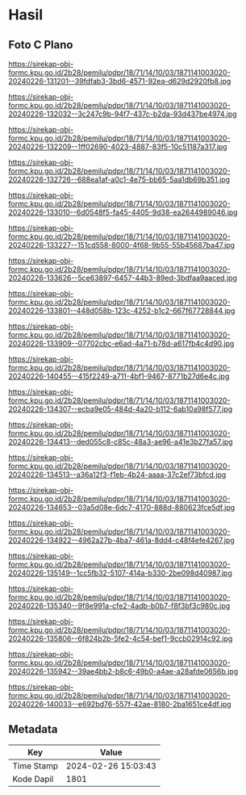 # Hasil

## Foto C Plano

https://sirekap-obj-formc.kpu.go.id/2b28/pemilu/pdpr/18/71/14/10/03/1871141003020-20240226-131201--39fdfab3-3bd6-4571-92ea-d629d2920fb8.jpg

https://sirekap-obj-formc.kpu.go.id/2b28/pemilu/pdpr/18/71/14/10/03/1871141003020-20240226-132032--3c247c9b-94f7-437c-b2da-93d437be4974.jpg

https://sirekap-obj-formc.kpu.go.id/2b28/pemilu/pdpr/18/71/14/10/03/1871141003020-20240226-132209--1ff02690-4023-4887-83f5-10c51187a317.jpg

https://sirekap-obj-formc.kpu.go.id/2b28/pemilu/pdpr/18/71/14/10/03/1871141003020-20240226-132726--688ea1af-a0c1-4e75-bb65-5aa1db69b351.jpg

https://sirekap-obj-formc.kpu.go.id/2b28/pemilu/pdpr/18/71/14/10/03/1871141003020-20240226-133010--6d0548f5-fa45-4405-9d38-ea2644989046.jpg

https://sirekap-obj-formc.kpu.go.id/2b28/pemilu/pdpr/18/71/14/10/03/1871141003020-20240226-133227--151cd558-8000-4f68-9b55-55b45687ba47.jpg

https://sirekap-obj-formc.kpu.go.id/2b28/pemilu/pdpr/18/71/14/10/03/1871141003020-20240226-133626--5ce63897-6457-44b3-89ed-3bdfaa9aaced.jpg

https://sirekap-obj-formc.kpu.go.id/2b28/pemilu/pdpr/18/71/14/10/03/1871141003020-20240226-133801--448d058b-123c-4252-b1c2-667f67728844.jpg

https://sirekap-obj-formc.kpu.go.id/2b28/pemilu/pdpr/18/71/14/10/03/1871141003020-20240226-133909--07702cbc-e6ad-4a71-b78d-a617fb4c4d90.jpg

https://sirekap-obj-formc.kpu.go.id/2b28/pemilu/pdpr/18/71/14/10/03/1871141003020-20240226-140455--415f2249-a711-4bf1-9467-8771b27d6e4c.jpg

https://sirekap-obj-formc.kpu.go.id/2b28/pemilu/pdpr/18/71/14/10/03/1871141003020-20240226-134307--ecba9e05-484d-4a20-b112-6ab10a98f577.jpg

https://sirekap-obj-formc.kpu.go.id/2b28/pemilu/pdpr/18/71/14/10/03/1871141003020-20240226-134413--ded055c8-c85c-48a3-ae96-a41e3b27fa57.jpg

https://sirekap-obj-formc.kpu.go.id/2b28/pemilu/pdpr/18/71/14/10/03/1871141003020-20240226-134513--a36a12f3-f1eb-4b24-aaaa-37c2ef73bfcd.jpg

https://sirekap-obj-formc.kpu.go.id/2b28/pemilu/pdpr/18/71/14/10/03/1871141003020-20240226-134653--03a5d08e-6dc7-4170-888d-880623fce5df.jpg

https://sirekap-obj-formc.kpu.go.id/2b28/pemilu/pdpr/18/71/14/10/03/1871141003020-20240226-134922--4962a27b-4ba7-461a-8dd4-c48f4efe4267.jpg

https://sirekap-obj-formc.kpu.go.id/2b28/pemilu/pdpr/18/71/14/10/03/1871141003020-20240226-135149--1cc5fb32-5107-414a-b330-2be098d40987.jpg

https://sirekap-obj-formc.kpu.go.id/2b28/pemilu/pdpr/18/71/14/10/03/1871141003020-20240226-135340--9f8e991a-cfe2-4adb-b0b7-f8f3bf3c980c.jpg

https://sirekap-obj-formc.kpu.go.id/2b28/pemilu/pdpr/18/71/14/10/03/1871141003020-20240226-135806--6f824b2b-5fe2-4c54-bef1-9ccb02914c92.jpg

https://sirekap-obj-formc.kpu.go.id/2b28/pemilu/pdpr/18/71/14/10/03/1871141003020-20240226-135942--39ae4bb2-b8c6-49b0-a4ae-a28afde0656b.jpg

https://sirekap-obj-formc.kpu.go.id/2b28/pemilu/pdpr/18/71/14/10/03/1871141003020-20240226-140033--e692bd76-557f-42ae-8180-2ba1651ce4df.jpg


## Metadata

| Key        | Value               |
| ---------- | ------------------- |
| Time Stamp | 2024-02-26 15:03:43 |
| Kode Dapil | 1801                |



